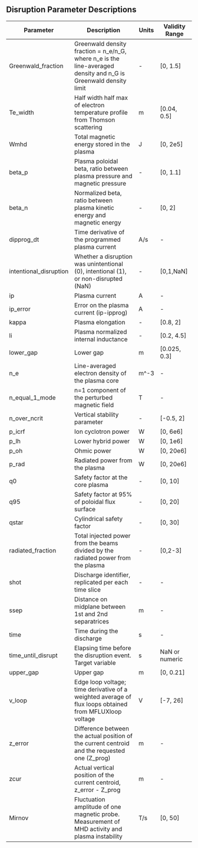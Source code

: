 
## Disruption Parameter Descriptions

| Parameter | Description | Units | Validity Range |
|---|---|---|---|
| Greenwald_fraction | Greenwald density fraction = n_e/n_G, where n_e is the line-averaged density and n_G is Greenwald density limit | - | [0, 1.5] |
| Te_width | Half width half max of electron temperature profile from Thomson scattering | m | [0.04, 0.5] |
| Wmhd | Total magnetic energy stored in the plasma | J | [0, 2e5] |
| beta_p | Plasma poloidal beta, ratio between plasma pressure and magnetic pressure | - | [0, 1.1] |
| beta_n | Normalized beta, ratio between plasma kinetic energy and magnetic energy | - | [0, 2] |
| dipprog_dt | Time derivative of the programmed plasma current | A/s | - |
| intentional_disruption | Whether a disruption was unintentional (0), intentional (1), or non-disrupted (NaN) | - | [0,1,NaN] |
| ip | Plasma current | A | - |
| ip_error | Error on the plasma current (ip-ipprog) | A | - |
| kappa | Plasma elongation | - | [0.8, 2] |
| li | Plasma normalized internal inductance | - | [0.2, 4.5] |
| lower_gap | Lower gap | m | [0.025, 0.3] |
| n_e | Line-averaged electron density of the plasma core | m^-3 | - |
| n_equal_1_mode | n=1 component of the perturbed magnetic field | T | - |
| n_over_ncrit | Vertical stability parameter | - | [-0.5, 2] |
| p_icrf | Ion cyclotron power | W | [0, 6e6] |
| p_lh | Lower hybrid power | W | [0, 1e6] |
| p_oh | Ohmic power | W | [0, 20e6] |
| p_rad | Radiated power from the plasma | W | [0, 20e6] |
| q0 | Safety factor at the core plasma | - | [0, 10] |
| q95 | Safety factor at 95% of poloidal flux surface | - | [0, 20] |
| qstar | Cylindrical safety factor | - | [0, 30] |
| radiated_fraction | Total injected power from the beams divided by the radiated power from the plasma | - | [0,2-3] |
| shot | Discharge identifier, replicated per each time slice | - | - |
| ssep | Distance on midplane between 1st and 2nd separatrices | m | - |
| time | Time during the discharge | s | - |
| time_until_disrupt | Elapsing time before the disruption event. Target variable | s | NaN or numeric |
| upper_gap | Upper gap | m | [0, 0.21] |
| v_loop | Edge loop voltage; time derivative of a weighted average of flux loops obtained from MFLUXloop voltage | V | [-7, 26] |
| z_error | Difference between the actual position of the current centroid and the requested one (Z_prog) | m | - |
| zcur | Actual vertical position of the current centroid, z_error - Z_prog | m | - |
| Mirnov | Fluctuation amplitude of one magnetic probe. Measurement of MHD activity and plasma instability | T/s | [0, 50] |
